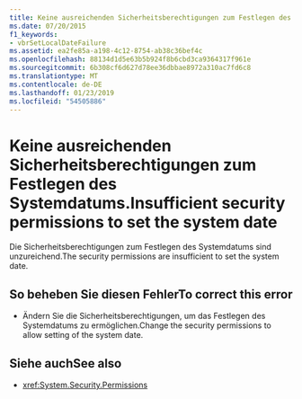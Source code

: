 ```yaml
---
title: Keine ausreichenden Sicherheitsberechtigungen zum Festlegen des Systemdatums.
ms.date: 07/20/2015
f1_keywords:
- vbrSetLocalDateFailure
ms.assetid: ea2fe85a-a198-4c12-8754-ab38c36bef4c
ms.openlocfilehash: 88134d1d5e63b5b924f8b6cbd3ca9364317f961e
ms.sourcegitcommit: 6b308cf6d627d78ee36dbbae8972a310ac7fd6c8
ms.translationtype: MT
ms.contentlocale: de-DE
ms.lasthandoff: 01/23/2019
ms.locfileid: "54505886"
---
```

# <a name="insufficient-security-permissions-to-set-the-system-date"></a><span data-ttu-id="2cc63-102">Keine ausreichenden Sicherheitsberechtigungen zum Festlegen des Systemdatums.</span><span class="sxs-lookup"><span data-stu-id="2cc63-102">Insufficient security permissions to set the system date</span></span>
<span data-ttu-id="2cc63-103">Die Sicherheitsberechtigungen zum Festlegen des Systemdatums sind unzureichend.</span><span class="sxs-lookup"><span data-stu-id="2cc63-103">The security permissions are insufficient to set the system date.</span></span>  
  
## <a name="to-correct-this-error"></a><span data-ttu-id="2cc63-104">So beheben Sie diesen Fehler</span><span class="sxs-lookup"><span data-stu-id="2cc63-104">To correct this error</span></span>  
  
-   <span data-ttu-id="2cc63-105">Ändern Sie die Sicherheitsberechtigungen, um das Festlegen des Systemdatums zu ermöglichen.</span><span class="sxs-lookup"><span data-stu-id="2cc63-105">Change the security permissions to allow setting of the system date.</span></span>  
  
## <a name="see-also"></a><span data-ttu-id="2cc63-106">Siehe auch</span><span class="sxs-lookup"><span data-stu-id="2cc63-106">See also</span></span>
- <xref:System.Security.Permissions>
